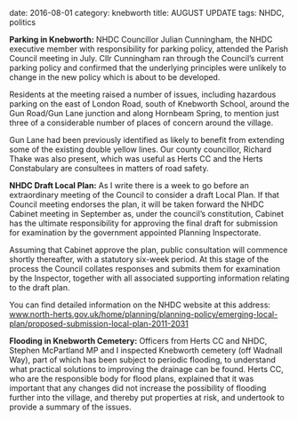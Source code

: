 date: 2016-08-01
category: knebworth
title: AUGUST UPDATE
tags: NHDC, politics

**Parking in Knebworth:** NHDC Councillor Julian Cunningham, the NHDC executive member with responsibility for parking policy, attended the Parish Council meeting in July. Cllr Cunningham ran through the Council’s current parking policy and confirmed that the underlying principles were unlikely to change in the new policy which is about to be developed.

Residents at the meeting raised a number of issues, including hazardous parking on the east of London Road, south of Knebworth School, around the Gun Road/Gun Lane junction and along Hornbeam Spring, to mention just three of a considerable number of places of concern around the village.

Gun Lane had been previously identified as likely to benefit from extending some of the existing double yellow lines. Our county councillor, Richard Thake was also present, which was useful as Herts CC and the Herts Constabulary are consultees in matters of road safety.

**NHDC Draft Local Plan:** As I write there is a week to go before an extraordinary meeting of the Council to consider a draft Local Plan. If that Council meeting endorses the plan, it will be taken forward the NHDC Cabinet meeting in September as, under the council’s constitution, Cabinet has the ultimate responsibility for approving the final draft for submission for examination by the government appointed Planning Inspectorate.

Assuming that Cabinet approve the plan, public consultation will commence shortly thereafter, with a statutory six-week period. At this stage of the process the Council collates responses and submits them for examination by the Inspector, together with all associated supporting information relating to the draft plan.

You can find detailed information on the NHDC website at this address: www.north-herts.gov.uk/home/planning/planning-policy/emerging-local-plan/proposed-submission-local-plan-2011-2031

**Flooding in Knebworth Cemetery:** Officers from Herts CC and NHDC, Stephen McPartland MP and I inspected Knebworth cemetery (off Wadnall Way), part of which has been subject to periodic flooding, to understand what practical solutions to improving the drainage can be found. Herts CC, who are the responsible body for flood plans, explained that it was important that any changes did not increase the possibility of flooding further into the village, and thereby put properties at risk, and undertook to provide a summary of the issues. 